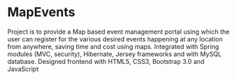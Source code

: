 # MapEvents
Project is to provide a Map based event management portal using which the user can register for the various desired events happening at any location from anywhere, saving time and cost using maps. Integrated with Spring modules (MVC, security), Hibernate, Jersey frameworks and with MySQL database. Designed frontend with HTML5, CSS3, Bootstrap 3.0 and JavaScript
